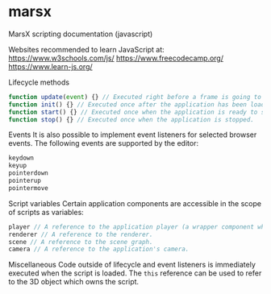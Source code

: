 # marsx
MarsX scripting documentation (javascript)


Websites recommended to learn JavaScript at:
  https://www.w3schools.com/js/
  https://www.freecodecamp.org/
  https://www.learn-js.org/



Lifecycle methods
```js
function update(event) {} // Executed right before a frame is going to be rendered. Its primary purpose is to update the state of the 3D object which owns the script. The method has an event parameter which holds a time and delta property. time represents the elapsed time in milliseconds and delta represents the time between two frames in milliseconds.
function init() {} // Executed once after the application has been loaded.
function start() {} // Executed once when the application is ready to start rendering.
function stop() {} // Executed once when the application is stopped.
```

Events
It is also possible to implement event listeners for selected browser events. The following events are supported by the editor:
```js
keydown
keyup
pointerdown
pointerup
pointermove
```

Script variables
Certain application components are accessible in the scope of scripts as variables:
```js
player // A reference to the application player (a wrapper component which executes the editor application).
renderer // A reference to the renderer.
scene // A reference to the scene graph.
camera // A reference to the application's camera.
```

Miscellaneous
Code outside of lifecycle and event listeners is immediately executed when the script is loaded.
The ```this``` reference can be used to refer to the 3D object which owns the script.
